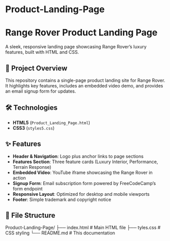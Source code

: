 # Product-Landing-Page
# Range Rover Product Landing Page

A sleek, responsive landing page showcasing Range Rover’s luxury features, built with HTML and CSS.

## 📖 Project Overview

This repository contains a single-page product landing site for Range Rover. It highlights key features, includes an embedded video demo, and provides an email signup form for updates.

## 🛠 Technologies

- **HTML5** (`Product_Landing_Page.html`)  
- **CSS3** (`styles5.css`)

## ✨ Features

- **Header & Navigation**: Logo plus anchor links to page sections  
- **Features Section**: Three feature cards (Luxury Interior, Performance, Terrain Response)  
- **Embedded Video**: YouTube iframe showcasing the Range Rover in action  
- **Signup Form**: Email subscription form powered by FreeCodeCamp’s form endpoint  
- **Responsive Layout**: Optimized for desktop and mobile viewports  
- **Footer**: Simple trademark and copyright notice

## 📂 File Structure

Product-Landing-Page/
├── index.html # Main HTML file
├── tyles.css # CSS styling
└── README.md # This documentation
